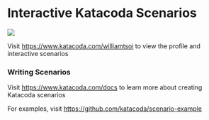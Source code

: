 # Interactive Katacoda Scenarios

[![](http://shields.katacoda.com/katacoda/williamtsoi/count.svg)](https://www.katacoda.com/williamtsoi "Get your profile on Katacoda.com")

Visit https://www.katacoda.com/williamtsoi to view the profile and interactive scenarios

### Writing Scenarios
Visit https://www.katacoda.com/docs to learn more about creating Katacoda scenarios

For examples, visit https://github.com/katacoda/scenario-example
